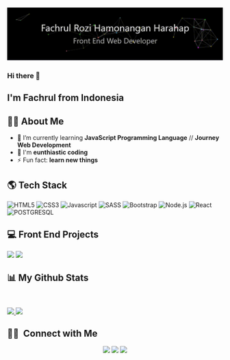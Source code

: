 [![](https://raw.githubusercontent.com/fachrul-rh/fachrul-rh/main/readme.gif)](https://github.com/fachrul-rh)
<!-- If you want the template for my gif, please check https://github.com/adamalston -->
### Hi there 👋

## I'm Fachrul from Indonesia

## 🙋‍♂️ About Me
- 🌱 I’m currently learning **JavaScript Programming Language** // **Journey Web Development**
- 👯 I'm **eunthiastic coding**
- ⚡ Fun fact: **learn new things**

## 🌎 Tech Stack
![HTML5](https://img.shields.io/badge/-HTML-333333?style=flat&logo=HTML5)
![CSS3](https://img.shields.io/badge/-CSS3-333333?style=flat&logo=CSS3&logoColor=1572B6)
![Javascript](https://img.shields.io/badge/-JavaScript-333333?style=flat&logo=javascript)
![SASS](https://img.shields.io/badge/-SASS-333333?style=flat&logo=sass)
![Bootstrap](https://img.shields.io/badge/-Bootstrap-333333?style=flat&logo=bootstrap&logoColor=563D7C)
![Node.js](https://img.shields.io/badge/-Node.js-333333?style=flat&logo=node.js)
![React](https://img.shields.io/badge/-React-333333?style=flat&logo=react)
![POSTGRESQL](https://img.shields.io/badge/-Postgresql-333333?style=flat&logo=postgresql)

## 💻 Front End Projects

[![](https://img.shields.io/badge/-🏥%20HORI-64BC4B)](https://hori-app.netlify.app/)
[![](https://img.shields.io/badge/-😀%20Emoji%20Searcher-333333)](https://emoji-searcher.netlify.app/)


## 📊 My Github Stats
<br/>
<p align="left">
<a href="https://github.com/fachrul-rh">
  <img height="160em" src="https://github-readme-stats-eight-theta.vercel.app/api?username=fachrul-rh&show_icons=true&theme=algolia&include_all_commits=true&count_private=true"/>
  <img height="160em" src="https://github-readme-stats-eight-theta.vercel.app/api/top-langs/?username=fachrul-rh&layout=compact&langs_count=8&theme=algolia"/>
</a>

## 🤝🏻 &nbsp;Connect with Me

<p align="center">
<a href="https://www.linkedin.com/in/faruulll/"><img src="https://img.shields.io/badge/-Farulll-0077B5?style=flat-square&logo=Linkedin&logoColor=white"/></a>
<a href="mailto:fachrulstroid@gmail.com"><img src="https://img.shields.io/badge/-fachrulstroid@gmail.com-D14836?style=flat-square&logo=Gmail&logoColor=white"/></a>
<a href="https://www.instagram.com/faruulll/"><img src="https://img.shields.io/badge/-farulll-E4405F?style=flat-square&logo=instagram&logoColor=white"/></a>
